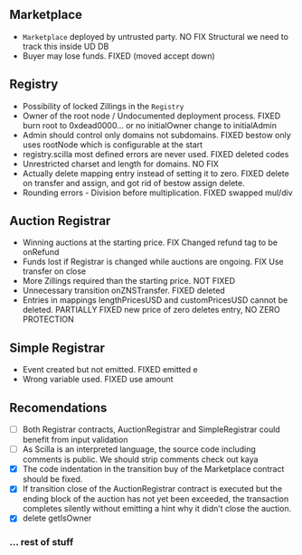 ## Marketplace

- `Marketplace` deployed by untrusted party. NO FIX Structural we need to track
  this inside UD DB
- Buyer may lose funds. FIXED (moved accept down)

## Registry

- Possibility of locked Zillings in the `Registry`
- Owner of the root node / Undocumented deployment process. FIXED burn root to
  0xdead0000... or no initialOwner change to initialAdmin
- Admin should control only domains not subdomains. FIXED bestow only uses
  rootNode which is configurable at the start
- registry.scilla most defined errors are never used. FIXED deleted codes
- Unrestricted charset and length for domains. NO FIX
- Actually delete mapping entry instead of setting it to zero. FIXED delete on
  transfer and assign, and got rid of bestow assign delete.
- Rounding errors - Division before multiplication. FIXED swapped mul/div

## Auction Registrar

- Winning auctions at the starting price. FIX Changed refund tag to be onRefund
- Funds lost if Registrar is changed while auctions are ongoing. FIX Use
  transfer on close
- More Zillings required than the starting price. NOT FIXED
- Unnecessary transition onZNSTransfer. FIXED deleted
- Entries in mappings lengthPricesUSD and customPricesUSD cannot be deleted.
  PARTIALLY FIXED new price of zero deletes entry, NO ZERO PROTECTION

## Simple Registrar

- Event created but not emitted. FIXED emitted e
- Wrong variable used. FIXED use amount

## Recomendations

- [ ] Both Registrar contracts, AuctionRegistrar and SimpleRegistrar could
      benefit from input validation
- [ ] As Scilla is an interpreted language, the source code including comments
      is public. We should strip comments check out kaya
- [x] The code indentation in the transition buy of the Marketplace contract
      should be fixed.
- [x] If transition close of the AuctionRegistrar contract is executed but the
      ending block of the auction has not yet been exceeded, the transaction
      completes silently without emitting a hint why it didn’t close the
      auction.
- [x] delete getIsOwner

### ... rest of stuff
